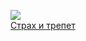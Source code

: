 ![](/books/sci_philosophy/Серен%20Кьеркегор/Страх%20и%20трепет.jpg)  
[Страх и трепет](/books/sci_philosophy/Серен%20Кьеркегор/Страх%20и%20трепет)